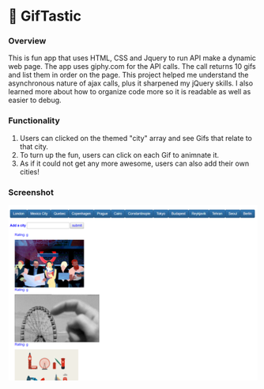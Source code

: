 # :movie_camera: GifTastic

### Overview

This is fun app that uses HTML, CSS and Jquery to run API make a dynamic web page. The app uses giphy.com for the API calls.  The call returns 10 gifs and list them in order on the page.  This project helped me understand the asynchronous nature of ajax calls, plus it sharpened my jQuery skills.  I also learned more about how to organize code more so it is readable as well as easier to debug.

### Functionality

1.  Users can clicked on the themed "city" array and see Gifs that relate to that city.
2.  To turn up the fun, users can click on each Gif to animnate it.
3.  As if it could not get any more awesome, users can also add their own cities!

### Screenshot
![Full Size](assets/images/ss.png)




